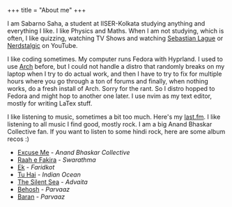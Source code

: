 +++
title = "About me"
+++

I am Sabarno Saha, a student at IISER-Kolkata studying anything and everything I like. I like Physics and Maths. When I am not studying, which 
is often, I like quizzing, watching TV Shows and watching [Sebastian Lague](https://www.youtube.com/user/Cercopithecan) or [Nerdstalgic](https://www.youtube.com/@Nerdstalgic) on YouTube.

I like coding sometimes. My computer runs Fedora with Hyprland. I used to use [Arch](https://www.youtube.com/watch?v=xvFZjo5PgG0) before, but I could not handle a distro that randomly breaks on my laptop when I try to do actual work, and then I have to try to fix for multiple hours where you go through a ton of forums and finally, when nothing works, do a fresh install of Arch. Sorry for the rant. So I distro hopped to Fedora and might hop to another one later.
I use nvim as my text editor, mostly for writing LaTex stuff. 

I like listening to music, sometimes a bit too much. Here's my [last.fm](https://www.last.fm/user/Sab2004). I like listening to all music I find good, mostly rock. I am a big Anand Bhaskar Collective fan. If you want to listen to some hindi rock, here are some album recos :)
+ [Excuse Me](https://open.spotify.com/album/50icgteSOMD36RFcc7980m) - *Anand Bhaskar Collective*
+ [Raah e Fakira](https://open.spotify.com/album/3cq365TibcTJkm9ck4SH3v) - *Swarathma*
+ [Ek](https://open.spotify.com/album/49T1gImMX4eNyMpF76UAIS) - *Faridkot*
+ [Tu Hai](https://open.spotify.com/album/79RksAuwCLYQdhFnk2HpT6) - *Indian Ocean*
+ [The Silent Sea](https://open.spotify.com/album/3EnuabTWwljjKXRfjyePy3) - *Advaita*
+ [Behosh](https://open.spotify.com/album/4MVMFJebPTeT3fGGy4prRs) - *Parvaaz*
+ [Baran](https://open.spotify.com/album/55GDDioOnYUTA3NtfZcqMx) - *Parvaaz*

